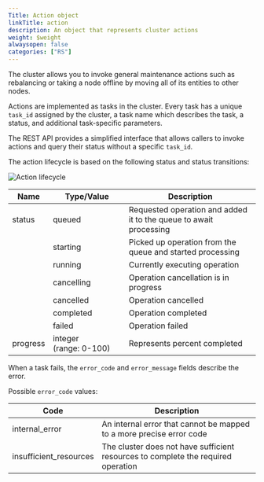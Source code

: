 ```yaml
---
Title: Action object
linkTitle: action
description: An object that represents cluster actions
weight: $weight
alwaysopen: false
categories: ["RS"]
---
```


The cluster allows you to invoke general maintenance actions such as rebalancing or taking a node offline by moving all of its entities to other nodes.

Actions are implemented as tasks in the cluster. Every task has a unique `task_id` assigned by the cluster, a task name which describes the task, a status, and additional task-specific parameters.

The REST API provides a simplified interface that allows callers to invoke actions and query their status without a specific `task_id`.

The action lifecycle is based on the following status and status transitions:

![Action lifecycle](/images/rs/rest-api-action-cycle.png#no-click "Action lifecycle")

| Name | Type/Value | Description |
|------|------------|-------------|
| status          | queued | Requested operation and added it to the queue to await processing |
|                 | starting | Picked up operation from the queue and started processing                  |
|                 | running | Currently executing operation |
|                 | cancelling | Operation cancellation is in progress |
|                 | cancelled | Operation cancelled |
|                 | completed | Operation completed |
|                 | failed | Operation failed |
| progress        | integer <nobr>(range: 0-100)</nobr> | Represents percent completed  |

When a task fails, the `error_code` and `error_message` fields describe the error.

Possible `error_code` values:

 Code                    | Description                                    |
|-------------------------|------------------------------------------------|
| internal_error          | An internal error that cannot be mapped to a more precise error code
| insufficient_resources  | The cluster does not have sufficient resources to complete the required operation

